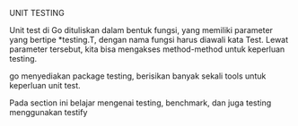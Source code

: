 UNIT TESTING

Unit test di Go dituliskan dalam bentuk fungsi, yang memiliki parameter yang bertipe *testing.T, dengan nama fungsi harus diawali kata Test. Lewat parameter tersebut, kita bisa mengakses method-method untuk keperluan testing.

go menyediakan package testing, berisikan banyak sekali tools untuk keperluan unit test.

Pada section ini belajar mengenai testing, benchmark, dan juga testing menggunakan testify
